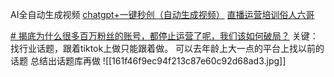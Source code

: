AI全自动生成视频
[chatgpt+一键秒创（自动生成视频）](https://www.bilibili.com/video/BV1Av4y1L7S7/?-Arouter=story&buvid=Z04E510301E2317E4258B86E9DE3EE9C4D01&is_story_h5=false&mid=VWzcmGUtEsG3cu5l2eCFlg%3D%3D&p=1&plat_id=163&share_from=ugc&share_medium=iphone&share_plat=ios&share_session_id=AD8A7261-ABB9-4DD9-892F-FEBFB20E4333&share_source=WEIXIN&share_tag=s_i&timestamp=1680012747&unique_k=B9Oje0J&up_id=622197076)
[直播运营培训俗人六哥](https://space.bilibili.com/511411589)

[# 揭底为什么很多百万粉丝的账号，都停止运营了呢，我们该如何破局？](https://www.bilibili.com/video/BV1Hm4y1r7zt/?buvid=Z04E510301E2317E4258B86E9DE3EE9C4D01&is_story_h5=false&mid=VWzcmGUtEsG3cu5l2eCFlg%3D%3D&p=1&plat_id=116&share_from=ugc&share_medium=iphone&share_plat=ios&share_session_id=8898ECE0-FBA3-494F-8BAC-454B275F7FA9&share_source=WEIXIN&share_tag=s_i&timestamp=1679959788&unique_k=JVfFRdy&up_id=511411589)
关键：找行业话题，跟着tiktok上做只能跟着做。
可以去年龄上大一点的平台上找以前的话题
总结出话题库再做
![[161f46f9ec94f213c87e60c92d68ad3.jpg]]